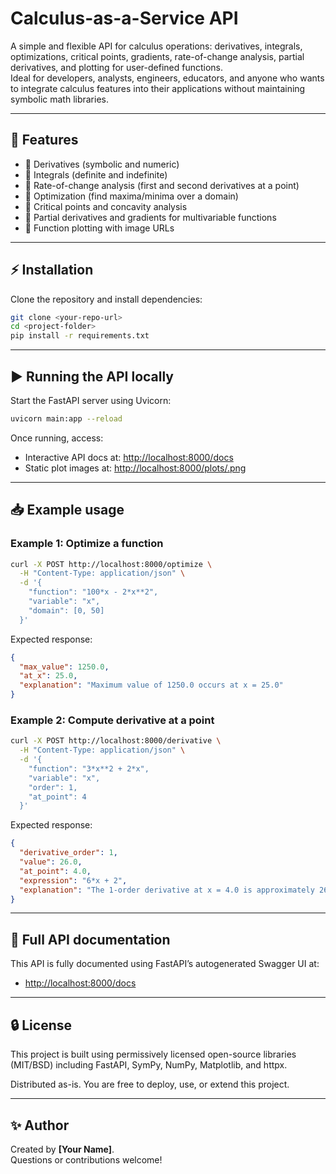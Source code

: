 # Calculus-as-a-Service API

A simple and flexible API for calculus operations: derivatives, integrals, optimizations, critical points, gradients, rate-of-change analysis, partial derivatives, and plotting for user-defined functions.  
Ideal for developers, analysts, engineers, educators, and anyone who wants to integrate calculus features into their applications without maintaining symbolic math libraries.

---

## 🚀 Features

- 🔹 Derivatives (symbolic and numeric)
- 🔹 Integrals (definite and indefinite)
- 🔹 Rate-of-change analysis (first and second derivatives at a point)
- 🔹 Optimization (find maxima/minima over a domain)
- 🔹 Critical points and concavity analysis
- 🔹 Partial derivatives and gradients for multivariable functions
- 🔹 Function plotting with image URLs

---

## ⚡ Installation

Clone the repository and install dependencies:

```bash
git clone <your-repo-url>
cd <project-folder>
pip install -r requirements.txt
```

---

## ▶️ Running the API locally

Start the FastAPI server using Uvicorn:

```bash
uvicorn main:app --reload
```

Once running, access:
- Interactive API docs at: [http://localhost:8000/docs](http://localhost:8000/docs)
- Static plot images at: [http://localhost:8000/plots/<filename>.png](http://localhost:8000/plots/<filename>.png)

---

## 📥 Example usage

### Example 1: Optimize a function

```bash
curl -X POST http://localhost:8000/optimize \
  -H "Content-Type: application/json" \
  -d '{
    "function": "100*x - 2*x**2",
    "variable": "x",
    "domain": [0, 50]
  }'
```

Expected response:

```json
{
  "max_value": 1250.0,
  "at_x": 25.0,
  "explanation": "Maximum value of 1250.0 occurs at x = 25.0"
}
```

### Example 2: Compute derivative at a point

```bash
curl -X POST http://localhost:8000/derivative \
  -H "Content-Type: application/json" \
  -d '{
    "function": "3*x**2 + 2*x",
    "variable": "x",
    "order": 1,
    "at_point": 4
  }'
```

Expected response:

```json
{
  "derivative_order": 1,
  "value": 26.0,
  "at_point": 4.0,
  "expression": "6*x + 2",
  "explanation": "The 1-order derivative at x = 4.0 is approximately 26.0"
}
```

---

## 📖 Full API documentation

This API is fully documented using FastAPI’s autogenerated Swagger UI at:

- [http://localhost:8000/docs](http://localhost:8000/docs)

---

## 🔒 License

This project is built using permissively licensed open-source libraries (MIT/BSD) including FastAPI, SymPy, NumPy, Matplotlib, and httpx.

Distributed as-is. You are free to deploy, use, or extend this project.

---

## ✨ Author

Created by **[Your Name]**.  
Questions or contributions welcome!
